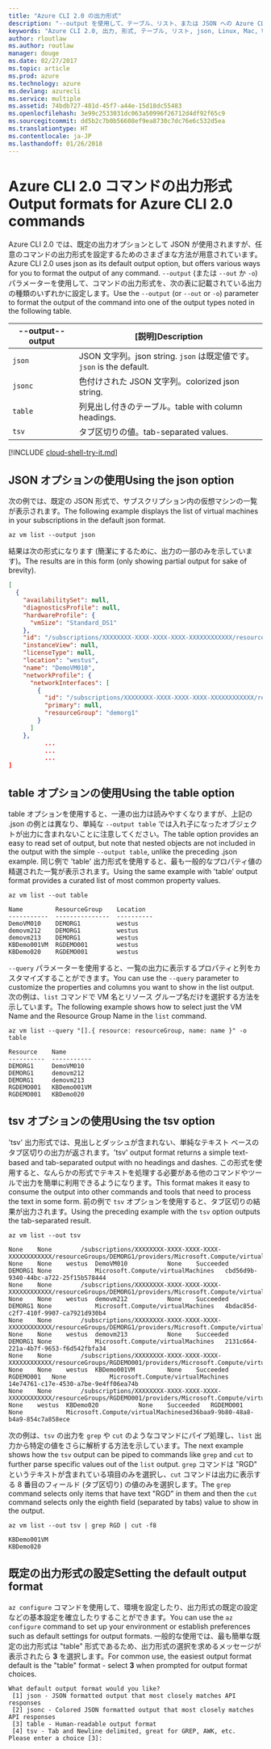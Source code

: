 ```yaml
---
title: "Azure CLI 2.0 の出力形式"
description: "--output を使用して、テーブル、リスト、または JSON への Azure CLI 2.0 の出力形式を設定します。"
keywords: "Azure CLI 2.0, 出力, 形式, テーブル, リスト, json, Linux, Mac, Windows, OS X"
author: rloutlaw
ms.author: routlaw
manager: douge
ms.date: 02/27/2017
ms.topic: article
ms.prod: azure
ms.technology: azure
ms.devlang: azurecli
ms.service: multiple
ms.assetid: 74bdb727-481d-45f7-a44e-15d18dc55483
ms.openlocfilehash: 3e99c2533031dc063a50996f26712d4df92f65c9
ms.sourcegitcommit: dd5b2c7b0b56608ef9ea8730c7dc76e6c532d5ea
ms.translationtype: HT
ms.contentlocale: ja-JP
ms.lasthandoff: 01/26/2018
---
```

# <a name="output-formats-for-azure-cli-20-commands"></a><span data-ttu-id="f8ede-104">Azure CLI 2.0 コマンドの出力形式</span><span class="sxs-lookup"><span data-stu-id="f8ede-104">Output formats for Azure CLI 2.0 commands</span></span>

<span data-ttu-id="f8ede-105">Azure CLI 2.0 では、既定の出力オプションとして JSON が使用されますが、任意のコマンドの出力形式を設定するためのさまざまな方法が用意されています。</span><span class="sxs-lookup"><span data-stu-id="f8ede-105">Azure CLI 2.0 uses json as its default output option, but offers various ways for you to format the output of any command.</span></span>  <span data-ttu-id="f8ede-106">`--output` (または `--out` か `-o`) パラメーターを使用して、コマンドの出力形式を、次の表に記載されている出力の種類のいずれかに設定します。</span><span class="sxs-lookup"><span data-stu-id="f8ede-106">Use the `--output` (or `--out` or `-o`) parameter to format the output of the command into one of the output types noted in the following table.</span></span>

<span data-ttu-id="f8ede-107">--output</span><span class="sxs-lookup"><span data-stu-id="f8ede-107">--output</span></span> | <span data-ttu-id="f8ede-108">[説明]</span><span class="sxs-lookup"><span data-stu-id="f8ede-108">Description</span></span>
---------|-------------------------------
`json`   | <span data-ttu-id="f8ede-109">JSON 文字列。</span><span class="sxs-lookup"><span data-stu-id="f8ede-109">json string.</span></span> <span data-ttu-id="f8ede-110">`json` は既定値です。</span><span class="sxs-lookup"><span data-stu-id="f8ede-110">`json` is the default.</span></span>
`jsonc`  | <span data-ttu-id="f8ede-111">色付けされた JSON 文字列。</span><span class="sxs-lookup"><span data-stu-id="f8ede-111">colorized json string.</span></span>
`table`  | <span data-ttu-id="f8ede-112">列見出し付きのテーブル。</span><span class="sxs-lookup"><span data-stu-id="f8ede-112">table with column headings.</span></span>
`tsv`    | <span data-ttu-id="f8ede-113">タブ区切りの値。</span><span class="sxs-lookup"><span data-stu-id="f8ede-113">tab-separated values.</span></span>

[!INCLUDE [cloud-shell-try-it.md](includes/cloud-shell-try-it.md)]

## <a name="using-the-json-option"></a><span data-ttu-id="f8ede-114">JSON オプションの使用</span><span class="sxs-lookup"><span data-stu-id="f8ede-114">Using the json option</span></span>

<span data-ttu-id="f8ede-115">次の例では、既定の JSON 形式で、サブスクリプション内の仮想マシンの一覧が表示されます。</span><span class="sxs-lookup"><span data-stu-id="f8ede-115">The following example displays the list of virtual machines in your subscriptions in the default json format.</span></span>

```azurecli-interactive
az vm list --output json
```

<span data-ttu-id="f8ede-116">結果は次の形式になります (簡潔にするために、出力の一部のみを示しています)。</span><span class="sxs-lookup"><span data-stu-id="f8ede-116">The results are in this form (only showing partial output for sake of brevity).</span></span>

```json
[
  {
    "availabilitySet": null,
    "diagnosticsProfile": null,
    "hardwareProfile": {
      "vmSize": "Standard_DS1"
    },
    "id": "/subscriptions/XXXXXXXX-XXXX-XXXX-XXXX-XXXXXXXXXXXX/resourceGroups/DEMORG1/providers/Microsoft.Compute/virtualMachines/DemoVM010",
    "instanceView": null,
    "licenseType": null,
    "location": "westus",
    "name": "DemoVM010",
    "networkProfile": {
      "networkInterfaces": [
        {
          "id": "/subscriptions/XXXXXXXX-XXXX-XXXX-XXXX-XXXXXXXXXXXX/resourceGroups/demorg1/providers/Microsoft.Network/networkInterfaces/DemoVM010VMNic",
          "primary": null,
          "resourceGroup": "demorg1"
        }
      ]
    },
          ...
          ...
          ...
]
```

## <a name="using-the-table-option"></a><span data-ttu-id="f8ede-117">table オプションの使用</span><span class="sxs-lookup"><span data-stu-id="f8ede-117">Using the table option</span></span>

<span data-ttu-id="f8ede-118">table オプションを使用すると、一連の出力は読みやすくなりますが、上記の .json の例とは異なり、単純な `--output table` では入れ子になったオブジェクトが出力に含まれないことに注意してください。</span><span class="sxs-lookup"><span data-stu-id="f8ede-118">The table option provides an easy to read set of output, but note that nested objects are not included in the output with the simple `--output table`, unlike the preceding .json example.</span></span>  <span data-ttu-id="f8ede-119">同じ例で 'table' 出力形式を使用すると、最も一般的なプロパティ値の精選された一覧が表示されます。</span><span class="sxs-lookup"><span data-stu-id="f8ede-119">Using the same example with 'table' output format provides a curated list of most common property values.</span></span>

```azurecli-interactive
az vm list --out table
```

```
Name         ResourceGroup    Location
-----------  ---------------  ----------
DemoVM010    DEMORG1          westus
demovm212    DEMORG1          westus
demovm213    DEMORG1          westus
KBDemo001VM  RGDEMO001        westus
KBDemo020    RGDEMO001        westus
```

<span data-ttu-id="f8ede-120">`--query` パラメーターを使用すると、一覧の出力に表示するプロパティと列をカスタマイズすることができます。</span><span class="sxs-lookup"><span data-stu-id="f8ede-120">You can use the `--query` parameter to customize the properties and columns you want to show in the list output.</span></span> <span data-ttu-id="f8ede-121">次の例は、`list` コマンドで VM 名とリソース グループ名だけを選択する方法を示しています。</span><span class="sxs-lookup"><span data-stu-id="f8ede-121">The following example shows how to select just the VM Name and the Resource Group Name in the `list` command.</span></span>

```azurecli-interactive
az vm list --query "[].{ resource: resourceGroup, name: name }" -o table
```

```
Resource    Name
----------  -----------
DEMORG1     DemoVM010
DEMORG1     demovm212
DEMORG1     demovm213
RGDEMO001   KBDemo001VM
RGDEMO001   KBDemo020
```

## <a name="using-the-tsv-option"></a><span data-ttu-id="f8ede-122">tsv オプションの使用</span><span class="sxs-lookup"><span data-stu-id="f8ede-122">Using the tsv option</span></span>

<span data-ttu-id="f8ede-123">'tsv' 出力形式では、見出しとダッシュが含まれない、単純なテキスト ベースのタブ区切りの出力が返されます。</span><span class="sxs-lookup"><span data-stu-id="f8ede-123">'tsv' output format returns a simple text-based and tab-separated output with no headings and dashes.</span></span> <span data-ttu-id="f8ede-124">この形式を使用すると、なんらかの形式でテキストを処理する必要がある他のコマンドやツールで出力を簡単に利用できるようになります。</span><span class="sxs-lookup"><span data-stu-id="f8ede-124">This format makes it easy to consume the output into other commands and tools that need to process the text in some form.</span></span> <span data-ttu-id="f8ede-125">前の例で `tsv` オプションを使用すると、タブ区切りの結果が出力されます。</span><span class="sxs-lookup"><span data-stu-id="f8ede-125">Using the preceding example with the `tsv` option outputs the tab-separated result.</span></span>

```azurecli-interactive
az vm list --out tsv
```

```
None    None        /subscriptions/XXXXXXXX-XXXX-XXXX-XXXX-XXXXXXXXXXXX/resourceGroups/DEMORG1/providers/Microsoft.Compute/virtualMachines/DemoVM010    None    None    westus  DemoVM010           None    Succeeded   DEMORG1 None            Microsoft.Compute/virtualMachines   cbd56d9b-9340-44bc-a722-25f15b578444
None    None        /subscriptions/XXXXXXXX-XXXX-XXXX-XXXX-XXXXXXXXXXXX/resourceGroups/DEMORG1/providers/Microsoft.Compute/virtualMachines/demovm212    None    None    westus  demovm212           None    Succeeded   DEMORG1 None            Microsoft.Compute/virtualMachines   4bdac85d-c2f7-410f-9907-ca7921d930b4
None    None        /subscriptions/XXXXXXXX-XXXX-XXXX-XXXX-XXXXXXXXXXXX/resourceGroups/DEMORG1/providers/Microsoft.Compute/virtualMachines/demovm213    None    None    westus  demovm213           None    Succeeded   DEMORG1 None            Microsoft.Compute/virtualMachines   2131c664-221a-4b7f-9653-f6d542fbfa34
None    None        /subscriptions/XXXXXXXX-XXXX-XXXX-XXXX-XXXXXXXXXXXX/resourceGroups/RGDEMO001/providers/Microsoft.Compute/virtualMachines/KBDemo001VM    None    None    westus  KBDemo001VM         None    Succeeded   RGDEMO001   None            Microsoft.Compute/virtualMachines   14e74761-c17e-4530-a7be-9e4ff06ea74b
None    None        /subscriptions/XXXXXXXX-XXXX-XXXX-XXXX-XXXXXXXXXXXX/resourceGroups/RGDEMO001/providers/Microsoft.Compute/virtualMachines/KBDemo02None   None    westus  KBDemo020           None    Succeeded   RGDEMO001   None            Microsoft.Compute/virtualMachinesed36baa9-9b80-48a8-b4a9-854c7a858ece
```

<span data-ttu-id="f8ede-126">次の例は、`tsv` の出力を `grep` や `cut` のようなコマンドにパイプ処理し、`list` 出力から特定の値をさらに解析する方法を示しています。</span><span class="sxs-lookup"><span data-stu-id="f8ede-126">The next example shows how the `tsv` output can be piped to commands like `grep` and `cut` to further parse specific values out of the `list` output.</span></span> <span data-ttu-id="f8ede-127">`grep` コマンドは "RGD" というテキストが含まれている項目のみを選択し、`cut` コマンドは出力に表示する 8 番目のフィールド (タブ区切り) の値のみを選択します。</span><span class="sxs-lookup"><span data-stu-id="f8ede-127">The `grep` command selects only items that have text "RGD" in them and then the `cut` command selects only the eighth field (separated by tabs) value to show in the output.</span></span>

```azurecli
az vm list --out tsv | grep RGD | cut -f8
```

```
KBDemo001VM
KBDemo020
```

## <a name="setting-the-default-output-format"></a><span data-ttu-id="f8ede-128">既定の出力形式の設定</span><span class="sxs-lookup"><span data-stu-id="f8ede-128">Setting the default output format</span></span>

<span data-ttu-id="f8ede-129">`az configure` コマンドを使用して、環境を設定したり、出力形式の既定の設定などの基本設定を確立したりすることができます。</span><span class="sxs-lookup"><span data-stu-id="f8ede-129">You can use the `az configure` command to set up your environment or establish preferences such as default settings for output formats.</span></span> <span data-ttu-id="f8ede-130">一般的な使用では、最も簡単な既定の出力形式は "table" 形式であるため、出力形式の選択を求めるメッセージが表示されたら **3** を選択します。</span><span class="sxs-lookup"><span data-stu-id="f8ede-130">For common use, the easiest output format default is the "table" format - select **3** when prompted for output format choices.</span></span>

```
What default output format would you like?
 [1] json - JSON formatted output that most closely matches API responses
 [2] jsonc - Colored JSON formatted output that most closely matches API responses
 [3] table - Human-readable output format
 [4] tsv - Tab and Newline delimited, great for GREP, AWK, etc.
Please enter a choice [3]:
```